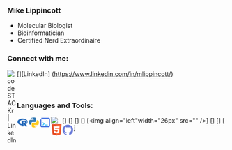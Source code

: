 ### Mike Lippincott
- Molecular Biologist
- Bioinformatician
- Certified Nerd Extraordinaire

### Connect with me:

[<img align="left" alt="codeSTACKr | LinkedIn" width="22px" src="https://cdn.jsdelivr.net/npm/simple-icons@v3/icons/linkedin.svg" />][LinkedIn] (https://www.linkedin.com/in/mlippincott/)


<br />

### Languages and Tools:

[<img align="left" width="26px" src="/images/R.png" />]
[<img align="left" width="26px" src="/images/python.svg" />]
[<img align="left" width="26px" src="images/Bash.png" />]
[<img align="left" width="26px" src="" />]
[<img align="left"width="26px" src="" />]
[<img align="left" width="26px" src="https://upload.wikimedia.org/wikipedia/commons/thumb/5/55/FIJI_%28software%29_Logo.svg/1200px-FIJI_%28software%29_Logo.svg.png" />]
[<img align="left"  width="26px" src="/images/HTML.png" />]
[<img align="left" width="26px" src="/images/github.svg" />]



<br />
<br />
